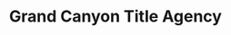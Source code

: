 ---
title: "Grand Canyon Title Agency"
url: /chandler/grand-canyon-title-agency/
shop: pawnbroker
---